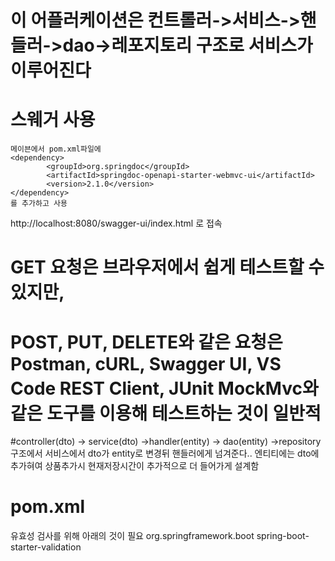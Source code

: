 # 이 어플러케이션은 컨트롤러->서비스->핸들러->dao->레포지토리 구조로 서비스가 이루어진다

# 스웨거 사용
    메이븐에서 pom.xml파일에 	
    <dependency>
			<groupId>org.springdoc</groupId>
			<artifactId>springdoc-openapi-starter-webmvc-ui</artifactId>
			<version>2.1.0</version>
	</dependency>
    를 추가하고 사용

   http://localhost:8080/swagger-ui/index.html 로 접속

   
# GET 요청은 브라우저에서 쉽게 테스트할 수 있지만,
# POST, PUT, DELETE와 같은 요청은 Postman, cURL, Swagger UI, VS Code REST Client, JUnit MockMvc와 같은 도구를 이용해 테스트하는 것이 일반적

#controller(dto) -> service(dto) ->handler(entity) -> dao(entity) ->repository 구조에서 
                    서비스에서 dto가 entity로 변경뒤 핸들러에게 넘겨준다..
 엔티티에는 dto에 추가혀여 상품추가시 현재저장시간이 추가적으로 더 들어가게 설계함

# pom.xml
   유효성 검사를 위해 아래의 것이 필요
  <dependency>
			<groupId>org.springframework.boot</groupId>
			<artifactId>spring-boot-starter-validation</artifactId>
</dependency>